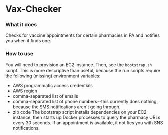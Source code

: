 # Vax-Checker

### What it does
Checks for vaccine appointments for certain pharmacies in PA and notifies you when it finds one.

### How to use
You will need to provision an EC2 instance. Then, see the `bootstrap.sh` script. This is more descriptive than useful, because the run scripts require the following (missing) environment variables:
  * AWS programmatic access credentials
  * AWS region
  * comma-separated list of emails
  * comma-separated list of phone numbers--this currently does nothing, because the SMS notifications aren't going tnrough.
  * zip code
The bootstrap script installs dependencies on your EC2 instance, then starts up Docker processes to query the pharmacy URLs every 30 seconds. If an appointment is available, it notifies you with SNS notifications.
